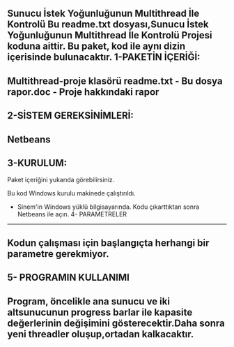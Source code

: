 Sunucu İstek Yoğunluğunun Multithread İle Kontrolü
Bu readme.txt dosyası,Sunucu İstek Yoğunluğunun Multithread İle Kontrolü Projesi koduna aittir.
Bu paket, kod ile aynı dizin içerisinde bulunacaktır.
1-PAKETİN İÇERİĞİ:
----------
Multithread-proje klasörü
readme.txt - Bu dosya
rapor.doc - Proje hakkındaki rapor
----------
2-SİSTEM GEREKSİNİMLERİ:
-------------------
Netbeans
-------------------

3-KURULUM:
-------------------
Paket içeriğini yukarıda görebilirsiniz.

Bu kod Windows kurulu makinede çalıştırıldı.

- Sinem'in Windows yüklü bilgisayarında.
Kodu çıkarttıktan sonra Netbeans ile açın. 
4- PARAMETRELER
--------------------
Kodun çalışması için başlangıçta herhangi bir parametre gerekmiyor.
--------------------

5- PROGRAMIN KULLANIMI
--------------------
Program, öncelikle ana sunucu ve iki altsunucunun progress barlar ile kapasite değerlerinin değişimini gösterecektir.Daha sonra yeni threadler oluşup,ortadan kalkacaktır.
---------------------
